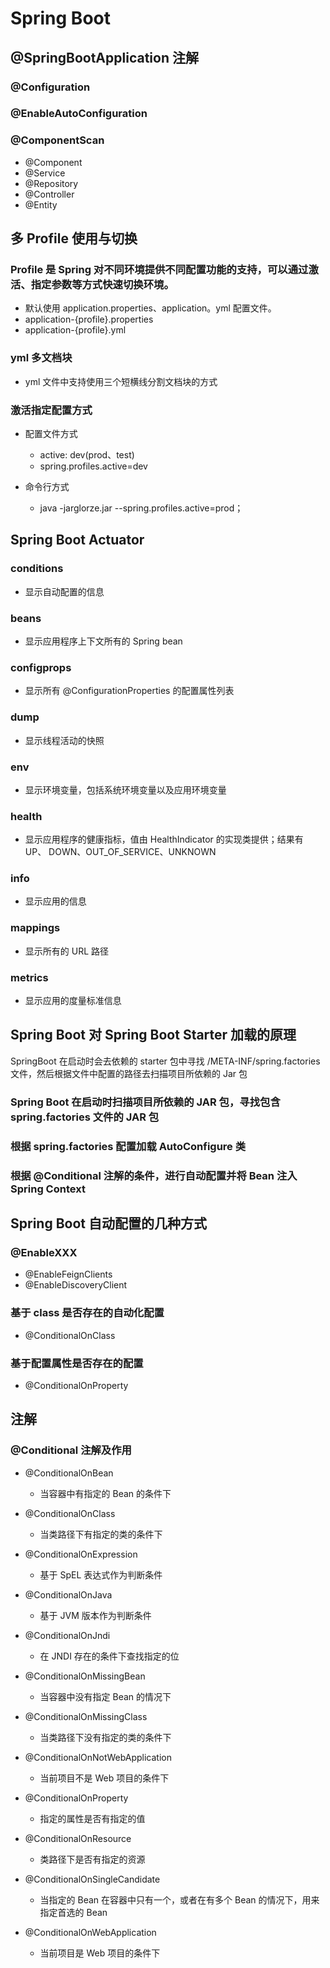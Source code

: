 # Spring Boot

## @SpringBootApplication 注解

### @Configuration

### @EnableAutoConfiguration

### @ComponentScan

- @Component
- @Service
- @Repository
- @Controller
- @Entity

## 多 Profile 使用与切换

### Profile 是 Spring 对不同环境提供不同配置功能的支持，可以通过激活、指定参数等方式快速切换环境。

- 默认使用 application.properties、application。yml 配置文件。
- application-{profile}.properties
- application-{profile}.yml

### yml 多文档块

- yml 文件中支持使用三个短横线分割文档块的方式

### 激活指定配置方式

- 配置文件方式

	- active: dev(prod、test)
	- spring.profiles.active=dev

- 命令行方式

	- java -jarglorze.jar --spring.profiles.active=prod；

## Spring Boot Actuator

### conditions

- 显示自动配置的信息

### beans

- 显示应用程序上下文所有的 Spring bean

### configprops

- 显示所有 @ConfigurationProperties 的配置属性列表

### dump

- 显示线程活动的快照

### env

- 显示环境变量，包括系统环境变量以及应用环境变量

### health

- 显示应用程序的健康指标，值由 HealthIndicator 的实现类提供；结果有 UP、 DOWN、OUT_OF_SERVICE、UNKNOWN

### info

- 显示应用的信息

### mappings

- 显示所有的 URL 路径

### metrics

- 显示应用的度量标准信息

## Spring Boot 对 Spring Boot Starter 加载的原理

SpringBoot 在启动时会去依赖的 starter 包中寻找 /META-INF/spring.factories 文件，然后根据文件中配置的路径去扫描项目所依赖的 Jar 包

### Spring Boot 在启动时扫描项目所依赖的 JAR 包，寻找包含 spring.factories 文件的 JAR 包

### 根据 spring.factories 配置加载 AutoConfigure 类

### 根据 @Conditional 注解的条件，进行自动配置并将 Bean 注入 Spring Context

## Spring Boot 自动配置的几种方式

### @EnableXXX

- @EnableFeignClients
- @EnableDiscoveryClient

### 基于 class 是否存在的自动化配置

- @ConditionalOnClass

### 基于配置属性是否存在的配置

- @ConditionalOnProperty

## 注解

### @Conditional 注解及作用

- @ConditionalOnBean

	- 当容器中有指定的 Bean 的条件下

- @ConditionalOnClass

	- 当类路径下有指定的类的条件下

- @ConditionalOnExpression

	- 基于 SpEL 表达式作为判断条件

- @ConditionalOnJava

	- 基于 JVM 版本作为判断条件

- @ConditionalOnJndi

	- 在 JNDI 存在的条件下查找指定的位

- @ConditionalOnMissingBean

	- 当容器中没有指定 Bean 的情况下

- @ConditionalOnMissingClass

	- 当类路径下没有指定的类的条件下

- @ConditionalOnNotWebApplication

	- 当前项目不是 Web 项目的条件下

- @ConditionalOnProperty

	- 指定的属性是否有指定的值

- @ConditionalOnResource

	- 类路径下是否有指定的资源

- @ConditionalOnSingleCandidate

	- 当指定的 Bean 在容器中只有一个，或者在有多个 Bean 的情况下，用来指定首选的 Bean

- @ConditionalOnWebApplication

	- 当前项目是 Web 项目的条件下

